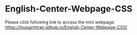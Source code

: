 # English-Center-Webpage-CSS 
Please click following link to access the mini webpage: https://louisanhtran.github.io/English-Center-Webpage-CSS/
